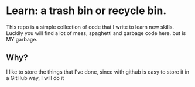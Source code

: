 # Learn: a trash bin or recycle bin.
This repo is a simple collection of code that I write to learn new skills. Luckily you will find a lot of mess, spaghetti and garbage code here. but is MY garbage.

## Why?
I like to store the things that I've done, since with github is easy to store it in a GitHub way, I will do it
